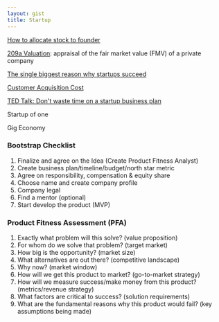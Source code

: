 ```yaml
---
layout: gist
title: Startup
---
```


[How to allocate stock to founder](https://www.cooleygo.com/how-to-allocate-stock-to-founders-early-team-members/)

[209a Valuation](https://carta.com/blog/what-is-a-409a-valuation/): appraisal of the fair market value (FMV) of a private company

[The single biggest reason why startups succeed](https://www.youtube.com/watch?v=bNpx7gpSqbY)

[Customer Acquisition Cost](https://neilpatel.com/blog/customer-acquisition-cost/)

[TED Talk:  Don't waste time on  a startup business plan](https://www.forbes.com/sites/allbusiness/2018/09/17/dont-waste-time-on-a-startup-business-plan-do-these-5-things-instead/#7ae3cb6d37a6)

Startup of one

Gig Economy

### Bootstrap Checklist

1. Finalize and agree on the Idea (Create Product Fitness Analyst) 
2. Create business plan/timeline/budget/north star metric 
3. Agree on responsibility, compensation & equity share 
4. Choose name and create company profile 
5. Company legal 
6. Find a mentor (optional) 
7. Start develop the product (MVP)


### Product Fitness Assessment (PFA) 
1. Exactly what problem will this solve? (value proposition)
2. For whom do we solve that problem? (target market)
3. How big is the opportunity? (market size)
4. What alternatives are out there? (competitive landscape)
6. Why now? (market window)
7. How will we get this product to market? (go-to-market strategy)
8. How will we measure success/make money from this product? (metrics/revenue strategy)
9. What factors are critical to success? (solution requirements)
10. What are the fundamental reasons why this product would fail? (key assumptions being made)
